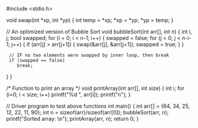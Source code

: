 
#include <stdio.h> 
  
void swap(int *xp, int *yp) 
{ 
    int temp = *xp; 
    *xp = *yp; 
    *yp = temp; 
} 
  
// An optimized version of Bubble Sort 
void bubbleSort(int arr[], int n) 
{ 
   int i, j; 
   bool swapped; 
   for (i = 0; i < n-1; i++) 
   { 
     swapped = false; 
     for (j = 0; j < n-i-1; j++) 
     { 
        if (arr[j] > arr[j+1]) 
        { 
           swap(&arr[j], &arr[j+1]); 
           swapped = true; 
        } 
     } 
  
     // IF no two elements were swapped by inner loop, then break 
     if (swapped == false) 
        break; 
   } 
} 
  
/* Function to print an array */
void printArray(int arr[], int size) 
{ 
    int i; 
    for (i=0; i < size; i++) 
        printf("%d ", arr[i]); 
    printf("n"); 
} 
  
// Driver program to test above functions 
int main() 
{ 
    int arr[] = {64, 34, 25, 12, 22, 11, 90}; 
    int n = sizeof(arr)/sizeof(arr[0]); 
    bubbleSort(arr, n); 
    printf("Sorted array: \n"); 
    printArray(arr, n); 
    return 0; 
} 
